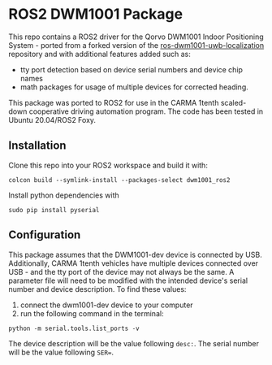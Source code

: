 # ROS2 DWM1001 Package
This repo contains a ROS2 driver for the Qorvo DWM1001 Indoor Positioning System - ported from a forked version of the [ros-dwm1001-uwb-localization](https://github.com/TIERS/ros-dwm1001-uwb-localization) repository and with additional features added such as:
- tty port detection based on device serial numbers and device chip names
- math packages for usage of multiple devices for corrected heading.

This package was ported to ROS2 for use in the CARMA 1tenth scaled-down cooperative driving automation program. The code has been tested in Ubuntu 20.04/ROS2 Foxy.

## Installation
Clone this repo into your ROS2 workspace and build it with:
```
colcon build --symlink-install --packages-select dwm1001_ros2
```

Install python dependencies with
```
sudo pip install pyserial

```

## Configuration
This package assumes that the DWM1001-dev device is connected by USB.
Additionally, CARMA 1tenth vehicles have multiple devices connected over USB - and the tty port of the device may not always be the same.
A parameter file will need to be modified with the intended device's serial number and device description.
To find these values:
1. connect the dwm1001-dev device to your computer
2. run the following command in the terminal:
```
python -m serial.tools.list_ports -v
```
The device description will be the value following `desc:`.
The serial number will be the value following `SER=`.